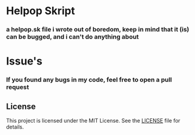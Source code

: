 # Helpop Skript
### a helpop.sk file i wrote out of boredom, keep in mind that it (is) can be bugged, and i can't do anything about

# Issue's
### If you found any bugs in my code, feel free to open a pull request

## License

This project is licensed under the MIT License. See the [LICENSE](LICENSE) file for details.
